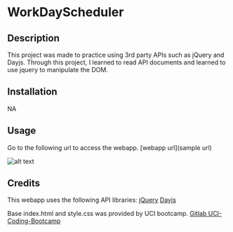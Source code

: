 # WorkDayScheduler

## Description

This project was made to practice using 3rd party APIs such as jQuery and Dayjs. Through this project, I learned to read API documents and learned to use jquery to manipulate the DOM.

## Installation

NA

## Usage

Go to the following url to access the webapp.
[webapp url](sample url)

![alt text](assets/images/screenshot.png)

## Credits

This webapp uses the following API libraries:
[jQuery](https://learn.jquery.com/)
[Dayjs](https://day.js.org/)

Base index.html and style.css was provided by UCI bootcamp.
[Gitlab UCI-Coding-Bootcamp](https://uci.bootcampcontent.com/UCI-Coding-Bootcamp/UCI-VIRT-FSF-PT-03-2023-U-LOLC/-/tree/main/05-Third-Party-APIs/02-Challenge)
